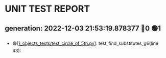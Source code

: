 
UNIT TEST REPORT
================
        
 generation: 2022-12-03 21:53:19.878377
:red_circle:0
:green_circle:1
-------

* :green_circle:[[1_objects_tests/test_circle_of_5th.py](test/1_objects_tests/test_circle_of_5th.py#L43)]: test_find_substitutes_g6(line 43): 